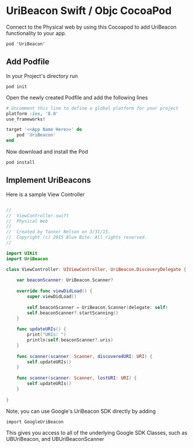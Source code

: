 # UriBeacon Swift / Objc CocoaPod

Connect to the Physical web by using this Cocoapod to add UriBeacon functionality to your app.

`pod 'UriBeacon'`

## Add Podfile

In your Project's directory run

`pod init`

Open the newly created Podfile and add the following lines

```ruby
# Uncomment this line to define a global platform for your project
platform :ios, '8.0'
use_frameworks!

target '<<App Name Here>>' do
    pod 'UriBeacon'
end
```

Now download and install the Pod

`pod install`

## Implement UriBeacons

Here is a sample View Controller

```swift

//
//  ViewController.swift
//  Physical Web
//
//  Created by Tanner Nelson on 3/31/15.
//  Copyright (c) 2015 Blue Bite. All rights reserved.
//

import UIKit
import UriBeacon

class ViewController: UIViewController, UriBeacon.DiscoveryDelegate {
    
    var beaconScanner: UriBeacon.Scanner?
    
    override func viewDidLoad() {
        super.viewDidLoad()
        
        self.beaconScanner = UriBeacon.Scanner(delegate: self)
        self.beaconScanner?.startScanning()
    }
    
    func updateURIs() {
        print("URIs: ")
        println(self.beaconScanner?.uris)
    }
    
    func scanner(scanner: Scanner, discoveredURI: URI) {
        self.updateURIs()
    }
    
    func scanner(scanner: Scanner, lostURI: URI) {
        self.updateURIs()
    }
    
}

```

Note, you can use Google's UriBeacon SDK directly by adding

`import GoogleUriBeacon`

This gives you access to all of the underlying Google SDK Classes, such as UBUriBeacon, and UBUriBeaconScanner